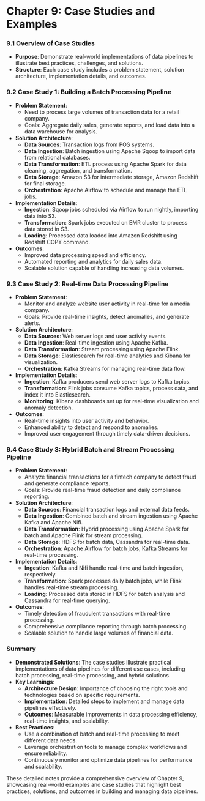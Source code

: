 # Chapter 9: Case Studies and Examples

### 9.1 Overview of Case Studies
- **Purpose**: Demonstrate real-world implementations of data pipelines to illustrate best practices, challenges, and solutions.
- **Structure**: Each case study includes a problem statement, solution architecture, implementation details, and outcomes.

### 9.2 Case Study 1: Building a Batch Processing Pipeline
- **Problem Statement**:
  - Need to process large volumes of transaction data for a retail company.
  - Goals: Aggregate daily sales, generate reports, and load data into a data warehouse for analysis.
- **Solution Architecture**:
  - **Data Sources**: Transaction logs from POS systems.
  - **Data Ingestion**: Batch ingestion using Apache Sqoop to import data from relational databases.
  - **Data Transformation**: ETL process using Apache Spark for data cleaning, aggregation, and transformation.
  - **Data Storage**: Amazon S3 for intermediate storage, Amazon Redshift for final storage.
  - **Orchestration**: Apache Airflow to schedule and manage the ETL jobs.
- **Implementation Details**:
  - **Ingestion**: Sqoop jobs scheduled via Airflow to run nightly, importing data into S3.
  - **Transformation**: Spark jobs executed on EMR cluster to process data stored in S3.
  - **Loading**: Processed data loaded into Amazon Redshift using Redshift COPY command.
- **Outcomes**:
  - Improved data processing speed and efficiency.
  - Automated reporting and analytics for daily sales data.
  - Scalable solution capable of handling increasing data volumes.

### 9.3 Case Study 2: Real-time Data Processing Pipeline
- **Problem Statement**:
  - Monitor and analyze website user activity in real-time for a media company.
  - Goals: Provide real-time insights, detect anomalies, and generate alerts.
- **Solution Architecture**:
  - **Data Sources**: Web server logs and user activity events.
  - **Data Ingestion**: Real-time ingestion using Apache Kafka.
  - **Data Transformation**: Stream processing using Apache Flink.
  - **Data Storage**: Elasticsearch for real-time analytics and Kibana for visualization.
  - **Orchestration**: Kafka Streams for managing real-time data flow.
- **Implementation Details**:
  - **Ingestion**: Kafka producers send web server logs to Kafka topics.
  - **Transformation**: Flink jobs consume Kafka topics, process data, and index it into Elasticsearch.
  - **Monitoring**: Kibana dashboards set up for real-time visualization and anomaly detection.
- **Outcomes**:
  - Real-time insights into user activity and behavior.
  - Enhanced ability to detect and respond to anomalies.
  - Improved user engagement through timely data-driven decisions.

### 9.4 Case Study 3: Hybrid Batch and Stream Processing Pipeline
- **Problem Statement**:
  - Analyze financial transactions for a fintech company to detect fraud and generate compliance reports.
  - Goals: Provide real-time fraud detection and daily compliance reporting.
- **Solution Architecture**:
  - **Data Sources**: Financial transaction logs and external data feeds.
  - **Data Ingestion**: Combined batch and stream ingestion using Apache Kafka and Apache Nifi.
  - **Data Transformation**: Hybrid processing using Apache Spark for batch and Apache Flink for stream processing.
  - **Data Storage**: HDFS for batch data, Cassandra for real-time data.
  - **Orchestration**: Apache Airflow for batch jobs, Kafka Streams for real-time processing.
- **Implementation Details**:
  - **Ingestion**: Kafka and Nifi handle real-time and batch ingestion, respectively.
  - **Transformation**: Spark processes daily batch jobs, while Flink handles real-time stream processing.
  - **Loading**: Processed data stored in HDFS for batch analysis and Cassandra for real-time querying.
- **Outcomes**:
  - Timely detection of fraudulent transactions with real-time processing.
  - Comprehensive compliance reporting through batch processing.
  - Scalable solution to handle large volumes of financial data.

### Summary
- **Demonstrated Solutions**: The case studies illustrate practical implementations of data pipelines for different use cases, including batch processing, real-time processing, and hybrid solutions.
- **Key Learnings**:
  - **Architecture Design**: Importance of choosing the right tools and technologies based on specific requirements.
  - **Implementation**: Detailed steps to implement and manage data pipelines effectively.
  - **Outcomes**: Measurable improvements in data processing efficiency, real-time insights, and scalability.
- **Best Practices**:
  - Use a combination of batch and real-time processing to meet different data needs.
  - Leverage orchestration tools to manage complex workflows and ensure reliability.
  - Continuously monitor and optimize data pipelines for performance and scalability.

These detailed notes provide a comprehensive overview of Chapter 9, showcasing real-world examples and case studies that highlight best practices, solutions, and outcomes in building and managing data pipelines.